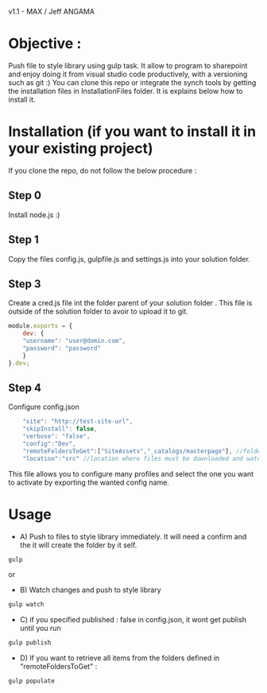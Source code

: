 v1.1  - MAX / Jeff ANGAMA

# Objective : 
Push file to style library using gulp task. It allow to program to sharepoint and enjoy doing it from visual studio code productively, with a versioning such as git :)
You can clone this repo or integrate the synch tools by getting the installation files in InstallationFiles folder. It is explains below how to install it.

# Installation (if you want to install it in your existing project)

If you clone the repo, do not follow the below procedure :

## Step 0
Install node.js :)

## Step 1
Copy the files config.js, gulpfile.js and settings.js into your solution folder.

## Step 3
Create a cred.js file int the folder parent of your solution folder .
This file is outside of the solution folder to avoir to upload it to git.

```javascript
module.exports = {
    dev: {        
    "username": "user@domin.com",
    "password": "password"
    }
}.dev;
```

## Step 4
Configure config.json
```javascript
    "site": "http://test-site-url",
    "skipInstall": false,
    "verbose": "false",
    "config":"Dev",
    "remoteFoldersToGet":["SiteAssets","_catalogs/masterpage"], //folders for which you want to retrieve content in the populate task
    "location":"src" //location where files must be downloaded and watched
```
This file allows you to configure many profiles and select the one you want to activate by exporting the wanted config name.

# Usage

* A) Push to files to style library immediately. It will need a confirm and the it will create the folder by it self.

```javascript
gulp 
```

or 

* B) Watch changes and push to style library
```javascript
gulp watch
```

* C) if you specified published : false in config.json, it wont get publish until you run
```javascript
gulp publish
```
    
* D) If you want to retrieve all items from the folders defined in "remoteFoldersToGet" :
```javascript
gulp populate
```
